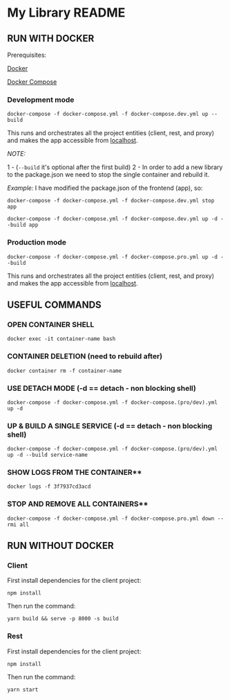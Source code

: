 # My Library README

## RUN WITH DOCKER

Prerequisites:

[Docker](https://docs.docker.com/engine/install/)

[Docker Compose](https://docs.docker.com/compose/install/)

### Development mode

`docker-compose -f docker-compose.yml -f docker-compose.dev.yml up --build`

This runs and orchestrates all the project entities (client, rest, and proxy) and makes the app accessible from [localhost](http://localhost).

*NOTE:*

 1 -  (`--build` it's optional after the first build)
 2 -  In order to add a new library to the package.json we need to stop the single container and rebuild it.

*Example:*
I have modified the package.json of the frontend (app), so:

`docker-compose -f docker-compose.yml -f docker-compose.dev.yml stop app`

`docker-compose -f docker-compose.yml -f docker-compose.dev.yml up -d --build app`

### Production mode

`docker-compose -f docker-compose.yml -f docker-compose.pro.yml up -d --build`

This runs and orchestrates all the project entities (client, rest, and proxy) and makes the app accessible from [localhost](http://localhost).

## USEFUL COMMANDS

### OPEN CONTAINER SHELL

`docker exec -it container-name bash`

### CONTAINER DELETION (need to rebuild after)

`docker container rm -f container-name`

### USE DETACH MODE  (-d == detach - non blocking shell)

`docker-compose -f docker-compose.yml -f docker-compose.(pro/dev).yml up -d`

### UP & BUILD A SINGLE SERVICE (-d == detach - non blocking shell)

`docker-compose -f docker-compose.yml -f docker-compose.(pro/dev).yml up -d --build service-name`

### SHOW LOGS FROM THE CONTAINER**

`docker logs -f 3f7937cd3acd`

### STOP AND REMOVE ALL CONTAINERS**

`docker-compose -f docker-compose.yml -f docker-compose.pro.yml down --rmi all`

## RUN WITHOUT DOCKER

### Client

First install dependencies for the client project:

`npm install`

Then run the command:

`yarn build && serve -p 8000 -s build`

### Rest

First install dependencies for the client project:

`npm install`

Then run the command:

`yarn start`
